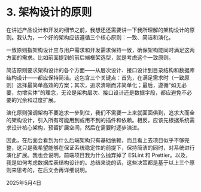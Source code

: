 # 3. 架构设计的原则

在讲述产品设计和开发的细节之前，我想还还需要讲一下我所理解的架构设计的原则。我认为，一个好的架构应该遵循三个核心原则：一致、简洁和演化。

一致原则指架构设计应与用户需求和开发需求保持一致，确保架构能同时满足这两方面的需求。比如前面提到的前后端框架选型，就是考虑这个一致原则。

简洁原则要求架构设计的各个方面——从层次设计、接口设计到目录结构和数据库结构设计——都应保持简洁。这包含三个关键点：首先，在满足需求时（一致原则）选择最简单高效的方案；其次，追求清晰而非简单化；最后，遵循"如无必要，勿增实体"的理念，无论是架构层次、接口设计还是数据字段，都应避免不必要的冗余和过度扩展。

演化原则强调架构不要追求一步到位，我们不需要一上来就面面俱到，追求大而全的架构设计，引入所有可能用到或用不到的插件和依赖。相反，应该先根据系统需求设计核心架构，预留扩展空间，然后在需要时逐步演进。

因此，在后面会看到为什么后端架构只有基础依赖，而且看上去项目似乎不够完整，这只是我希望能够在保证系统稳定性的前提下，保持简洁的同时，对系统进行演化扩展。我也会说明，前端项目我为什么抛弃掉了 ESLint 和 Prettier。以及，我是如何考虑数据库表结构设计的。总结来说的话，这些决策都是基于以上三个原则来思考的，在后文会再详细说明。

2025年5月4日